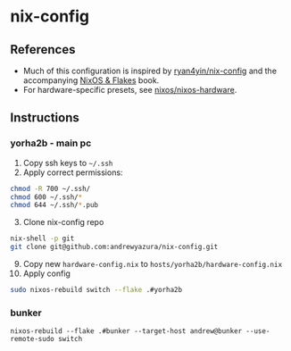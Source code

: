 # nix-config

## References

- Much of this configuration is inspired by [ryan4yin/nix-config](https://github.com/ryan4yin/nix-config/tree/i3-kickstarter) and the accompanying [NixOS & Flakes](https://nixos-and-flakes.thiscute.world/) book.
- For hardware-specific presets, see [nixos/nixos-hardware](https://github.com/NixOS/nixos-hardware).

## Instructions

### yorha2b - main pc

1. Copy ssh keys to `~/.ssh`
2. Apply correct permissions:

```bash
chmod -R 700 ~/.ssh/
chmod 600 ~/.ssh/*
chmod 644 ~/.ssh/*.pub
```

3. Clone nix-config repo

```bash
nix-shell -p git
git clone git@github.com:andrewyazura/nix-config.git
```

9. Copy new `hardware-config.nix` to `hosts/yorha2b/hardware-config.nix`
10. Apply config

```bash
sudo nixos-rebuild switch --flake .#yorha2b
```

### bunker

```
nixos-rebuild --flake .#bunker --target-host andrew@bunker --use-remote-sudo switch
```
